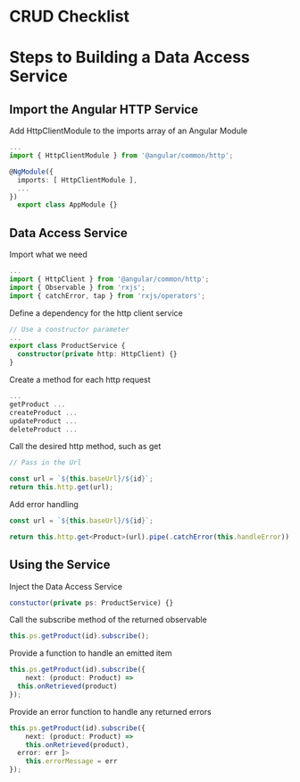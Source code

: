 # **CRUD Checklist**

# Steps to Building a Data Access Service

## Import the Angular HTTP Service

Add HttpClientModule to the imports array of an Angular Module

```typescript
...
import { HttpClientModule } from '@angular/common/http';

@NgModule({
  imports: [ HttpClientModule ],
  ...
})
  export class AppModule {}
```

## Data Access Service

Import what we need

```typescript
...
import { HttpClient } from '@angular/common/http';
import { Observable } from 'rxjs';
import { catchError, tap } from 'rxjs/operators';
```

Define a dependency for the http client service

```typescript
// Use a constructor parameter
...
export class ProductService {
  constructor(private http: HttpClient) {}
}
```

Create a method for each http request

```typescript
...
getProduct ...
createProduct ...
updateProduct ...
deleteProduct ...
```

Call the desired http method, such as get

```typescript
// Pass in the Url

const url = `${this.baseUrl}/${id}`;
return this.http.get(url);
```

Add error handling

```typescript
const url = `${this.baseUrl}/${id}`;

return this.http.get<Product>(url).pipe(.catchError(this.handleError));
```



## Using the Service

Inject the Data Access Service

```typescript
constuctor(private ps: ProductService) {}
```

Call the subscribe method of the returned observable

```typescript
this.ps.getProduct(id).subscribe();
```

Provide a function to handle an emitted item

```typescript
this.ps.getProduct(id).subscribe({
	next: (product: Product) =>
  this.onRetrieved(product)
});
```

Provide an error function to handle any returned errors

```typescript
this.ps.getProduct(id).subscribe({
	next: (product: Product) =>
  	this.onRetrieved(product),
  error: err ]>
  	this.errorMessage = err
});
```



## 